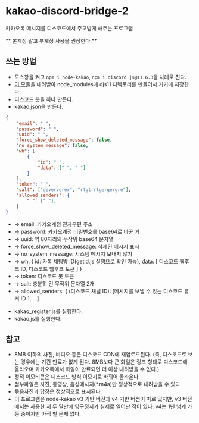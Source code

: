 # kakao-discord-bridge-2
카카오톡 메시지를 디스코드에서 주고받게 해주는 프로그램

** 본계정 말고 부계정 사용을 권장한다.**

## 쓰는 방법
- 도스창을 켜고 `npm i node-kakao`, `npm i discord.js@11.6.3`을 차례로 친다.
- [이 모듈](https://github.com/gdl-blue/discord.js-v11-reborn)을 내려받아 node_modules에 djs11 디렉토리를 만들어서 거기에 저장한다.
- 디스코드 봇을 하나 만든다.
- kakao.json을 만든다.
```json
{
	"email": " ",
	"password": " ",
	"uuid": " ",
	"force_show_deleted_message": false,
	"no_system_message": false,
	"wh": [
		{
			"id": " ",
			"data": [" ", " "]
		}
	],
	"token": " ",
	"salt": ["deververer", "rtgtrrtgergergre"],
	"allowed_senders": {
		" ": [" "],
	}
}
```
   * -> email: 카카오계정 전자우편 주소
   * -> password: 카카오계정 비밀번호를 base64로 바꾼 거
   * -> uuid: 약 80자리의 무작위 base64 문자열
   * -> force_show_deleted_message: 삭제된 메시지 표시
   * -> no_system_message: 시스템 메시지 보내지 않기
   * -> wh: { id: 카톡 채팅방 ID(getid.js 실행으로 확인 가능), data: [ 디스코드 웹후크 ID, 디스코드 웹후크 토큰 ] }
   * -> token: 디스코드 봇 토큰
   * -> salt: 충분히 긴 무작위 문자열 2개
   * -> allowed_senders: { (디스코드 채널 ID): [메시지를 보낼 수 있는 디스코드 유저 ID 1, ...]
- kakao_register.js를 실행한다.
- kakao.js를 실행한다.

## 참고
- 8MB 이하의 사진, 비디오 등은 디스코드 CDN에 재업로드된다. (즉, 디스코드로 보는 경우에는 기간 만료가 없게 된다. 8MB보다 큰 화일은 링크 형태로 디스코드에 올라오며 카카오톡에서 화일이 만료되면 더 이상 내려받을 수 없다.)
- 정적 이모티콘은 디스코드 방식 이모지로 바뀌어 올라온다.
- 첨부파일은 사진, 동영상, 음성메시지(\*.m4a)만 정상적으로 내려받을 수 있다.
- 묶음사진과 답장은 정상적으로 표시된다.
- 이 프로그램은 node-kakao v3 기반 버전과 v4 기반 버전이 따로 있지만, v3 버전에서는 사용한 지 두 달만에 영구정지가 실제로 일어난 적이 있다. v4는 1년 넘게 가동 중이지만 아직 별 문제 없다.
